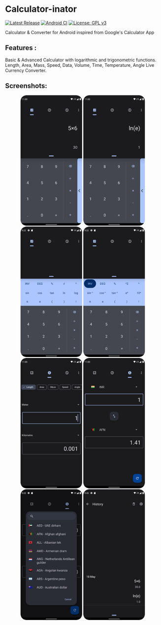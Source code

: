 # Calculator-inator

[![Latest Release](https://img.shields.io/github/v/release/prathameshmm02/Calculator-inator.svg?logo=github)](https://github.com/prathameshmm02/Calculator-inator/releases/latest)
[![Android CI](https://github.com/prathameshmm02/Calculator-inator/actions/workflows/android.yml/badge.svg)](https://github.com/prathameshmm02/Calculator-inator/actions/workflows/android.yml)
[![License: GPL v3](https://img.shields.io/badge/License-GPLv3-blue.svg)](https://www.gnu.org/licenses/gpl-3.0)

Calculator & Converter for Android inspired from Google's Calculator App

## Features :

Basic & Advanced Calculator with logarithmic and trigonometric functions.
Length, Area, Mass, Speed, Data, Volume, Time, Temperature, Angle 
Live Currency Converter.

## Screenshots:
<p align="center">
    <img src="fastlane/metadata/android/en-US/images/phoneScreenshots/01.png" width=200>
    <img src="fastlane/metadata/android/en-US/images/phoneScreenshots/02.png" width=200>
    <img src="fastlane/metadata/android/en-US/images/phoneScreenshots/03.png" width=200>
    <img src="fastlane/metadata/android/en-US/images/phoneScreenshots/04.png" width=200>
    <img src="fastlane/metadata/android/en-US/images/phoneScreenshots/05.png" width=200>
    <img src="fastlane/metadata/android/en-US/images/phoneScreenshots/06.png" width=200>
    <img src="fastlane/metadata/android/en-US/images/phoneScreenshots/07.png" width=200>
    <img src="fastlane/metadata/android/en-US/images/phoneScreenshots/08.png" width=200>
</p>